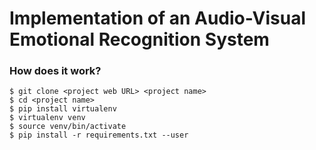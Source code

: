 # Implementation of an Audio-Visual Emotional Recognition System

### How does it work?

```console
$ git clone <project web URL> <project name>
$ cd <project name>
$ pip install virtualenv
$ virtualenv venv
$ source venv/bin/activate
$ pip install -r requirements.txt --user
```